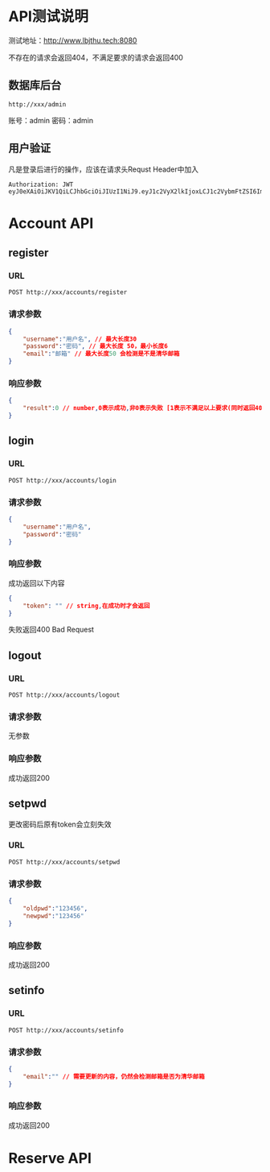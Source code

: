 # API测试说明

测试地址：http://www.lbjthu.tech:8080

不存在的请求会返回404，不满足要求的请求会返回400

## 数据库后台

```
http://xxx/admin
```

账号：admin
密码：admin

## 用户验证
凡是登录后进行的操作，应该在请求头Requst Header中加入

```
Authorization: JWT eyJ0eXAiOiJKV1QiLCJhbGciOiJIUzI1NiJ9.eyJ1c2VyX2lkIjoxLCJ1c2VybmFtZSI6ImFkbWluIiwiZXhwIjoxNTY1MDY4Mzk0LCJlbWFpbCI6Imx1b2JpbmdqdW5AZ21haWwuY29tIiwib3JpZ19pYXQiOjE1NjQ5ODE5OTR9.jghv8bkOYlLa8jvxU9qjSoAVCbv630NJzOfAroSLbS4
```


# Account API

## register

### URL

```
POST http://xxx/accounts/register
```

### 请求参数

```json
{
    "username":"用户名", // 最大长度30
    "password":"密码", // 最大长度 50，最小长度6
    "email":"邮箱" // 最大长度50 会检测是不是清华邮箱
}
```

### 响应参数

```json
{
    "result":0 // number,0表示成功,非0表示失败 [1表示不满足以上要求(同时返回400),2表示用户名已被占用]
}
```

## login

### URL

```
POST http://xxx/accounts/login
```

### 请求参数

```json
{
    "username":"用户名",
    "password":"密码"
}
```

### 响应参数
成功返回以下内容
```json
{
    "token": "" // string,在成功时才会返回
}
```

失败返回400 Bad Request

## logout

### URL

```
POST http://xxx/accounts/logout
```

### 请求参数

无参数

### 响应参数
成功返回200

## setpwd
更改密码后原有token会立刻失效

### URL

```
POST http://xxx/accounts/setpwd
```

### 请求参数

```json
{
    "oldpwd":"123456",
    "newpwd":"123456"
}
```

### 响应参数
成功返回200

## setinfo
### URL

```
POST http://xxx/accounts/setinfo
```

### 请求参数

```json
{
    "email":"" // 需要更新的内容，仍然会检测邮箱是否为清华邮箱
}
```

### 响应参数
成功返回200

# Reserve API
## 
